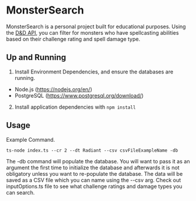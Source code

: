 # MonsterSearch

MonsterSearch is a personal project built for educational purposes. Using the [D&D API](https://www.dnd5eapi.co/), you can filter for monsters who have spellcasting abilities based on their challenge rating and spell damage type. 

## Up and Running

1. Install Environment Dependencies, and ensure the databases are running.

- Node.js (https://nodejs.org/en/)
- PostgreSQL (https://www.postgresql.org/download/)

2. Install application dependencies with `npm install`

## Usage

Example Command.

```
ts-node index.ts --cr 2 --dt Radiant --csv csvFileExampleName -db

```
The -db command will populate the database. You will want to pass it as an argument the first time to initialize the database and afterwards it is not obligatory unless you want to re-populate the database. 
The data will be saved as a CSV file which you can name using the --csv arg.
Check out inputOptions.ts file to see what challenge ratings and damage types you can search.

